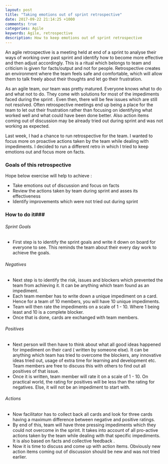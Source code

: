 ```yaml
---
layout: post
title: "Taking emotions out of sprint retrospective"
date: 2017-09-22 21:14:25 +1000
comments: true
categories: Agile
keywords: Agile, retrospective
description: How to keep emotions out of sprint retrospective
---
```


An agile retrospective is a meeting held at end of a sprint to analyse their ways of working over past sprint and identify how to become more effective and then adjust accordingly. This is a ritual which belongs to team and criticism is given for facts/output and not for people. Retrospective creates an environment where the team feels safe and comfortable, which will allow them to talk freely about their thoughts and let go their frustration.  

As an agile team, our team was pretty matured. Everyone knows what to do and what not to do. They come with solutions for most of the impediments faced during the sprint . Even then, there will be few issues which are still not resolved. Often retrospective meetings end up being a place for the team to let out their frustration rather than focusing on identifying what worked well and what could have been done better. Also action items coming out of discussion may be already tried out during sprint and was not working as expected.

Last week, I had a chance to run retrospective for the team. I wanted to focus more on proactive actions taken by the team while dealing with impediments. I decided to run a different retro in which I tried to keep emotions out and focus more on facts. 

### Goals of this retrospective ###
Hope below exercise will help to achieve :

* Take emotions out of discussion and focus on facts
* Review the actions taken by team during sprint and asses its effectiveness
* Identify improvements which were not tried out during sprint

### How to do it###

###### Sprint Goals ######
* First step is to identify the sprint goals and write it down on board for everyone to see. This reminds the team about their every day work to achieve the goals.

###### Negatives ######
* Next step is to identify the risk, issues and blockers which prevented the team from achieving it. It can be anything which team found as an impediment.
* Each team member has to write down a unique impediment on a card. Hence for a team of 10 members, you will have 10 unique impediments.
* Team will then rate the impediments on a scale of 1 - 10. Where 1 being least and 10 is a complete blocker.
* Once that is done, cards are exchanged with team members.

###### Positives #######
* Next person will then have to think about what all good ideas happened for impediment on their card ( written by someone else). It can be anything which team has tried to overcome the blockers, any innovative ideas tried out, usage of extra time for learning and development etc. Team members are free to discuss this with others to find out all positives of that issue.
* Once it is written, team member will rate it on a scale of 1 - 10. On practical world, the rating for positives will be less than the rating for negatives.  Else, it will not be an impediment to start with.

###### Actions ######
* Now facilitator has to collect back all cards and look for three cards having a maximum difference between negative and positive ratings.
* By end of this, team will have three pressing impediments which they could not overcome in the sprint. It takes into account of all pro-active actions taken by the team while dealing with that specific impediments. It is also based on facts and collective feedback .
* Now it is time to discuss and come up with action items. Obviously new action items coming out of discussion should be new and was not tried earlier.



